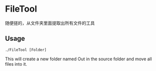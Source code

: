 # FileTool
随便搓的，从文件夹里面提取出所有文件的工具

## Usage

`./FileTool [Folder]`

This will create a new folder named Out in the source folder and move all files into it.
